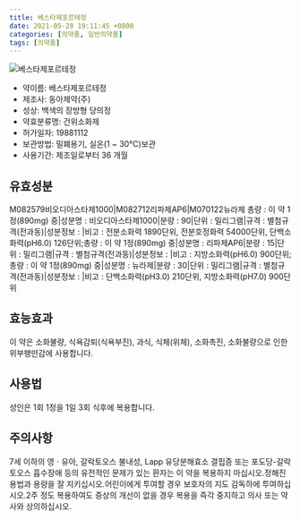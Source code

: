 ```yaml
---
title: 베스타제포르테정
date: 2021-05-28 19:11:45 +0800
categories: [의약품, 일반의약품]
tags: [의약품]
---
```

![베스타제포르테정](https://nedrug.mfds.go.kr/pbp/cmn/itemImageDownload/147427311457100197)

- 약이름: 베스타제포르테정
- 제조사: 동아제약(주)
- 성상: 백색의 장방형 당의정
- 약효분류명: 건위소화제
- 허가일자: 19881112
- 보관방법: 밀폐용기, 실온(1 ~ 30℃)보관
- 사용기간: 제조일로부터 36 개월
## 유효성분
M082579비오디아스타제1000|M082712리파제AP6|M070122뉴라제
총량 : 이 약 1정(890mg) 중|성분명 : 비오디아스타제1000|분량 : 90|단위 : 밀리그램|규격 : 별첨규격(전과동)|성분정보 : |비고 : 전분소화력 1890단위, 전분호정화력 54000단위, 단백소화력(pH6.0) 126단위;총량 : 이 약 1정(890mg) 중|성분명 : 리파제AP6|분량 : 15|단위 : 밀리그램|규격 : 별첨규격(전과동)|성분정보 : |비고 : 지방소화력(pH6.0) 900단위;총량 : 이 약 1정(890mg) 중|성분명 : 뉴라제|분량 : 30|단위 : 밀리그램|규격 : 별첨규격(전과동)|성분정보 : |비고 : 단백소화력(pH3.0) 210단위, 지방소화력(pH7.0) 900단위
## 효능효과
이 약은 소화불량, 식욕감퇴(식욕부진), 과식, 식체(위체), 소화촉진, 소화불량으로 인한 위부팽만감에 사용합니다.
## 사용법
성인은 1회 1정을 1일 3회 식후에 복용합니다.
## 주의사항
7세 이하의 영ㆍ유아, 갈락토오스 불내성, Lapp 유당분해효소 결핍증 또는 포도당-갈락토오스 흡수장애 등의 유전적인 문제가 있는 환자는 이 약을 복용하지 마십시오.정해진 용법과 용량을 잘 지키십시오.어린이에게 투여할 경우 보호자의 지도 감독하에 투여하십시오.2주 정도 복용하여도 증상의 개선이 없을 경우 복용을 즉각 중지하고 의사 또는 약사와 상의하십시오.
